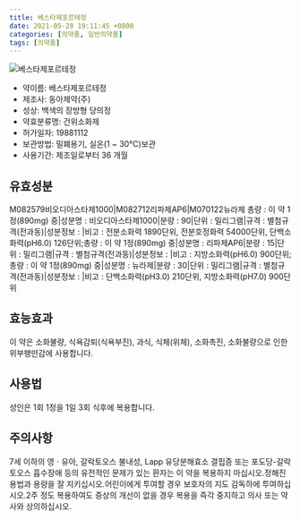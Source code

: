 ```yaml
---
title: 베스타제포르테정
date: 2021-05-28 19:11:45 +0800
categories: [의약품, 일반의약품]
tags: [의약품]
---
```

![베스타제포르테정](https://nedrug.mfds.go.kr/pbp/cmn/itemImageDownload/147427311457100197)

- 약이름: 베스타제포르테정
- 제조사: 동아제약(주)
- 성상: 백색의 장방형 당의정
- 약효분류명: 건위소화제
- 허가일자: 19881112
- 보관방법: 밀폐용기, 실온(1 ~ 30℃)보관
- 사용기간: 제조일로부터 36 개월
## 유효성분
M082579비오디아스타제1000|M082712리파제AP6|M070122뉴라제
총량 : 이 약 1정(890mg) 중|성분명 : 비오디아스타제1000|분량 : 90|단위 : 밀리그램|규격 : 별첨규격(전과동)|성분정보 : |비고 : 전분소화력 1890단위, 전분호정화력 54000단위, 단백소화력(pH6.0) 126단위;총량 : 이 약 1정(890mg) 중|성분명 : 리파제AP6|분량 : 15|단위 : 밀리그램|규격 : 별첨규격(전과동)|성분정보 : |비고 : 지방소화력(pH6.0) 900단위;총량 : 이 약 1정(890mg) 중|성분명 : 뉴라제|분량 : 30|단위 : 밀리그램|규격 : 별첨규격(전과동)|성분정보 : |비고 : 단백소화력(pH3.0) 210단위, 지방소화력(pH7.0) 900단위
## 효능효과
이 약은 소화불량, 식욕감퇴(식욕부진), 과식, 식체(위체), 소화촉진, 소화불량으로 인한 위부팽만감에 사용합니다.
## 사용법
성인은 1회 1정을 1일 3회 식후에 복용합니다.
## 주의사항
7세 이하의 영ㆍ유아, 갈락토오스 불내성, Lapp 유당분해효소 결핍증 또는 포도당-갈락토오스 흡수장애 등의 유전적인 문제가 있는 환자는 이 약을 복용하지 마십시오.정해진 용법과 용량을 잘 지키십시오.어린이에게 투여할 경우 보호자의 지도 감독하에 투여하십시오.2주 정도 복용하여도 증상의 개선이 없을 경우 복용을 즉각 중지하고 의사 또는 약사와 상의하십시오.
